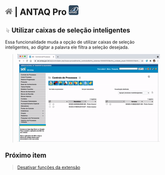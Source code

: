 # [![Home](../img/home.png)](../) |  ANTAQ Pro ![Icone](../img/icon-32.png)

## ![ANTAQ  Utilizar caixas de seleção inteligentes](../img/icon-cursor.png)   Utilizar caixas de seleção inteligentes

Essa funcionalidade muda a opção de utilizar caixas de seleção inteligentes, ao digitar a palavra ele filtra a seleção desejada.

> ![Tela Utilizar caixas de seleção inteligentes](../img/tela-substituirselecacao.gif)  

## Próximo item

> [Desativar funções da extensão](../pages/DESATIVARFUNCOES.md)
